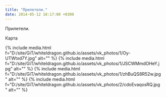 ```yaml
---
title: "Прилетели."
date: 2014-05-12 18:17:00 +0300
---
```


Прилетели.


Карта

{% include media.html f="D:/site/GiT/whiteldragon.github.io/assets/vk_photos/1/Oy-UTWtxd7Y.jpg" alt="" %}
{% include media.html f="D:/site/GiT/whiteldragon.github.io/assets/vk_photos/1/JSCWMmdOHeY.jpg" alt="" %}
{% include media.html f="D:/site/GiT/whiteldragon.github.io/assets/vk_photos/1/zhBuQS8R52w.jpg" alt="" %}
{% include media.html f="D:/site/GiT/whiteldragon.github.io/assets/vk_photos/2/cdoEvaqosRQ.jpg" alt="" %}
